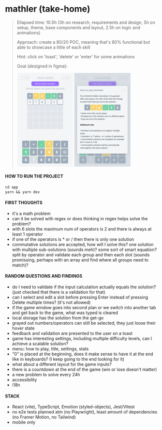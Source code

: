 # mathler (take-home)

> Ellapsed time: 10.5h (3h on research, requirements and design, 5h on setup, theme, base components and layout, 2.5h on logic and animations)
>
> Approach: create a 80/20 POC, meaning that's 80% functional but able to showcase a little of each skill
>
> Hint: click on 'toast', 'delete' or 'enter' for some animations
>
> Goal (designed in figma):
>
> <img src="./app/public/mockup_game.png" width="40%" /> <img src="./app/public/mockup_modal.png" width="40%" />

#### HOW TO RUN THE PROJECT

```
cd app
yarn && yarn dev
```

#### FIRST THOUGHTS

- it's a math problem
- can it be solved with regex or does thinking in regex helps solve the problem?
- with 6 slots the maximum num of operators is 2 and there is always at least 1 operator
- if one of the operators is \* or / then there is only one solution
- commutative solutions are accepted, how will I solve this? one solution with multiple sub-solutions (sounds meh)? some sort of smart equation? split by operator and validate each group and then each slot (sounds promissing, perhaps with an array and find where all groups need to match)?

#### RANDOM QUESTIONS AND FINDINGS

- do I need to validate if the input calculation actually equals the solution? (just checked that there is a validation for that)
- can I select and edit a slot before pressing Enter instead of pressing Delete multiple times? (it's not allowed)
- if the game window goes into second plan or we switch into another tab and get back to the game, what was typed is cleared
- local storage has the solution from the get-go
- grayed out numbers/operators can still be selected, they just loose their hover state
- feedback and validation are presented to the user on a toast
- game has interesting settings, including multiple difficulty levels, can I achieve a scalable solution?
- menu: how to play, title, settings, stats
- "0" is placed at the beginning, does it make sense to have it at the end like in keyboards? (I keep going to the end looking for it)
- what about a different layout for the game inputs?
- there is a countdown at the end of the game (win or lose doesn't matter)
- a new problem to solve every 24h
- accessibility
- i18n

#### STACK

- React (vite), TypeScript, Emotion (styled-objects), Jest/Vitest
- no e2e tests planned atm (no Playwright), least amount of dependencies (no Framer Motion, no Tailwind)
- mobile only

